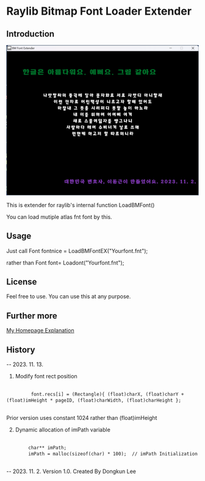 # Raylib Bitmap Font Loader Extender

## Introduction 


![Bitmap Font Extender](https://github.com/DongkunLee/raylibbmfontextender/blob/main/Raylib%20Bitmap%20Font%20Loader%20Extender.png)

This is extender for raylib's internal function LoadBMFont() 

You can load mutiple atlas fnt font by this. 

## Usage 

Just call 
     Font fontnice = LoadBMFontEX("Yourfont.fnt");

rather than 
    Font font= Loadont("Yourfont.fnt");


## License 

Feel free to use. You can use this at any purpose. 

## Further more

[My Homepage Explanation](https://lawwiki.kr/doku.php/raylib:util:raylib_loadbmfont_extender)


## History 

-- 2023. 11. 13. 
1. Modify font rect position 

<pre>
<code>
         font.recs[i] = (Rectangle){ (float)charX, (float)charY + (float)imHeight * pageID, (float)charWidth, (float)charHeight };
</code>
</pre>
  Prior version uses constant 1024 rather than (float)imHeight

2. Dynamic allocation of imPath variable
<pre>
<code>
        char** imPath; 
        imPath = malloc(sizeof(char) * 100);  // imPath Initialization
</code>
</pre>


-- 2023. 11. 2. 
Version 1.0.
Created  By Dongkun Lee 
